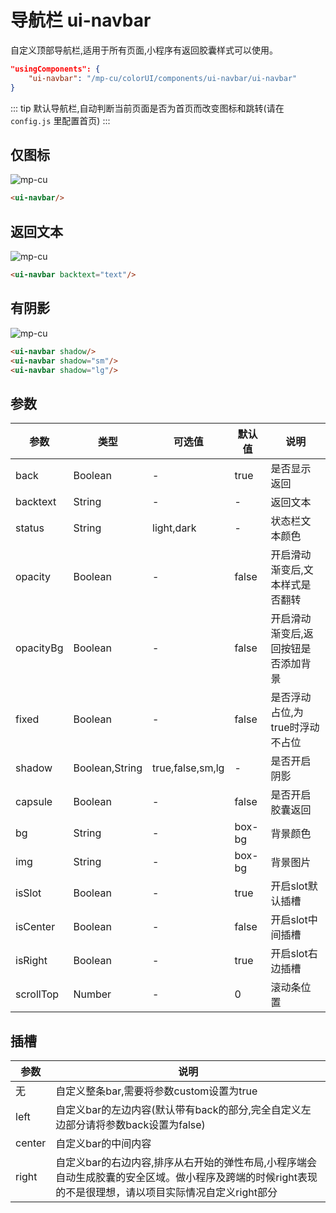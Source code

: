 <div class="mp-cu-doc-theme-content">

# 导航栏 ui-navbar

自定义顶部导航栏,适用于所有页面,小程序有返回胶囊样式可以使用。

```json
"usingComponents": {
    "ui-navbar": "/mp-cu/colorUI/components/ui-navbar/ui-navbar"
}
```

::: tip
默认导航栏,自动判断当前页面是否为首页而改变图标和跳转(请在 `config.js` 里配置首页)
:::

## 仅图标

![mp-cu](https://colorui-assest.vercel.app/mp-cu-doc/other/ozgly.jpg)


```html
<ui-navbar/>
```

## 返回文本

![mp-cu](https://colorui-assest.vercel.app/mp-cu-doc/other/i4ux8.jpg)

```html
<ui-navbar backtext="text"/>
```

## 有阴影

![mp-cu](https://colorui-assest.vercel.app/mp-cu-doc/other/7i87w.jpg)

```html
<ui-navbar shadow/>
<ui-navbar shadow="sm"/>
<ui-navbar shadow="lg"/>
```

## 参数

|  参数  |  类型  |  可选值  |  默认值  |       说明       |
|----------|----------|----------|----------|----------|
| back | Boolean | - | true | 是否显示返回 |
| backtext | String | - | - | 返回文本 |
| status | String | light,dark | - | 状态栏文本颜色 |
| opacity | Boolean | - | false | 开启滑动渐变后,文本样式是否翻转 |
| opacityBg | Boolean | - | false | 开启滑动渐变后,返回按钮是否添加背景 |
| fixed | Boolean | - | false | 是否浮动占位,为true时浮动不占位 |
| shadow | Boolean,String | true,false,sm,lg | - | 是否开启阴影 |
| capsule | Boolean | - | false | 是否开启胶囊返回 |
| bg | String | - | box-bg | 背景颜色 |
| img | String | - | box-bg | 背景图片 |
| isSlot | Boolean | - | true | 开启slot默认插槽 |
| isCenter | Boolean | - | false | 开启slot中间插槽 |
| isRight | Boolean | - | true | 开启slot右边插槽 |
| scrollTop | Number | - | 0 | 滚动条位置 |


## 插槽

|  参数  |       说明       |
|----------|----------|
| 无 | 自定义整条bar,需要将参数custom设置为true |
| left | 自定义bar的左边内容(默认带有back的部分,完全自定义左边部分请将参数back设置为false) |
| center | 自定义bar的中间内容 |
| right | 自定义bar的右边内容,排序从右开始的弹性布局,小程序端会自动生成胶囊的安全区域。做小程序及跨端的时候right表现的不是很理想，请以项目实际情况自定义right部分 |

</div>